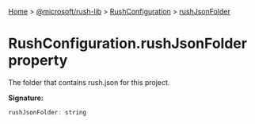 [Home](./index) &gt; [@microsoft/rush-lib](rush-lib.md) &gt; [RushConfiguration](rush-lib.rushconfiguration.md) &gt; [rushJsonFolder](rush-lib.rushconfiguration.rushjsonfolder.md)

# RushConfiguration.rushJsonFolder property

The folder that contains rush.json for this project.

**Signature:**
```javascript
rushJsonFolder: string
```
